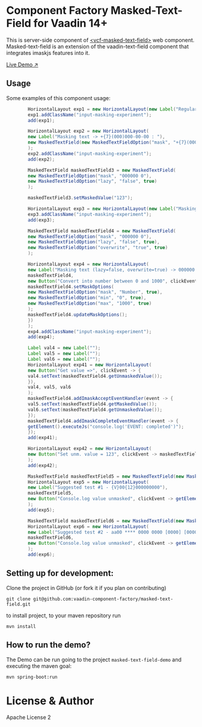 # Component Factory Masked-Text-Field for Vaadin 14+

This is server-side component of [&lt;vcf-masked-text-field&gt;](https://github.com/vaadin-component-factory/vcf-masked-text-field) web component.
Masked-text-field is an extension of the vaadin-text-field component that integrates imaskjs features into it.


[Live Demo ↗](https://incubator.app.fi/masked-text-field-demo)

## Usage

Some examples of this component usage:

```java
        HorizontalLayout exp1 = new HorizontalLayout(new Label("Regular text field : "), new TextField());
        exp1.addClassName("input-masking-experiment");
        add(exp1);

        HorizontalLayout exp2 = new HorizontalLayout(
        new Label("Masking text -> +{7}(000)000-00-00 : "),
        new MaskedTextField(new MaskedTextFieldOption("mask", "+{7}(000)000-00-00"))
        );
        exp2.addClassName("input-masking-experiment");
        add(exp2);

        MaskedTextField maskedTextField3 = new MaskedTextField(
        new MaskedTextFieldOption("mask", "000000 0"),
        new MaskedTextFieldOption("lazy", "false", true)
        );

        maskedTextField3.setMaskedValue("123");

        HorizontalLayout exp3 = new HorizontalLayout(new Label("Masking text (lazy=false) -> 000000 0 : "), maskedTextField3);
        exp3.addClassName("input-masking-experiment");
        add(exp3);

        MaskedTextField maskedTextField4 = new MaskedTextField(
        new MaskedTextFieldOption("mask", "000000 0"),
        new MaskedTextFieldOption("lazy", "false", true),
        new MaskedTextFieldOption("overwrite", "true", true)
        );

        HorizontalLayout exp4 = new HorizontalLayout(
        new Label("Masking text (lazy=false, overwrite=true) -> 000000 0 : "),
        maskedTextField4,
        new Button("Convert into number between 0 and 1000", clickEvent -> {
        maskedTextField4.setMaskOptions(
        new MaskedTextFieldOption("mask", "Number", true),
        new MaskedTextFieldOption("min", "0", true),
        new MaskedTextFieldOption("max", "1000", true)
        );
        maskedTextField4.updateMaskOptions();
        })
        );
        exp4.addClassName("input-masking-experiment");
        add(exp4);

        Label val4 = new Label("");
        Label val5 = new Label("");
        Label val6 = new Label("");
        HorizontalLayout exp41 = new HorizontalLayout(
        new Button("Get value =>", clickEvent -> {
        val4.setText(maskedTextField4.getUnmaskedValue());
        }),
        val4, val5, val6
        );
        maskedTextField4.addImaskAcceptEventHandler(event -> {
        val5.setText(maskedTextField4.getMaskedValue());
        val6.setText(maskedTextField4.getUnmaskedValue());
        });
        maskedTextField4.addImaskCompleteEventHandler(event -> {
        getElement().executeJs("console.log('EVENT: completed')");
        });
        add(exp41);

        HorizontalLayout exp42 = new HorizontalLayout(
        new Button("Set unm. value = 123", clickEvent -> maskedTextField4.setMaskedValue("123"))
        );
        add(exp42);

        MaskedTextField maskedTextField5 = new MaskedTextField(new MaskedTextFieldOption("mask", "{V}00{12}000000000"));
        HorizontalLayout exp5 = new HorizontalLayout(
        new Label("Suggested test #1 - {V}00{12}000000000"),
        maskedTextField5,
        new Button("Console.log value unmasked", clickEvent -> getElement().executeJs("console.log($0)", maskedTextField5.getUnmaskedValue()))
        );
        add(exp5);

        MaskedTextField maskedTextField6 = new MaskedTextField(new MaskedTextFieldOption("mask", "aa00 **** 0000 0000 [0000] [0000] [0000]"));
        HorizontalLayout exp6 = new HorizontalLayout(
        new Label("Suggested test #2 - aa00 **** 0000 0000 [0000] [0000] [0000]"),
        maskedTextField6,
        new Button("Console.log value unmasked", clickEvent -> getElement().executeJs("console.log($0)", maskedTextField6.getUnmaskedValue()))
        );
        add(exp6);

```

## Setting up for development:

Clone the project in GitHub (or fork it if you plan on contributing)

```
git clone git@github.com:vaadin-component-factory/masked-text-field.git
```

to install project, to your maven repository run

```mvn install```


## How to run the demo?

The Demo can be run going to the project `masked-text-field-demo` and executing the maven goal:

```mvn spring-boot:run```


# License & Author

Apache License 2